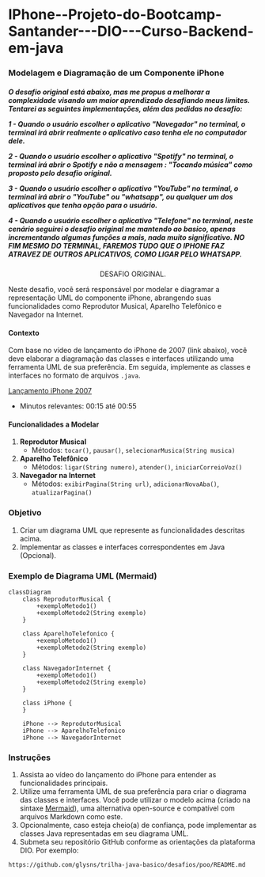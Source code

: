 # IPhone--Projeto-do-Bootcamp-Santander---DIO---Curso-Backend-em-java
<div>
 
<h3>Modelagem e Diagramação de um Componente iPhone</h3>

<h5> O desafio original está abaixo, mas me propus a melhorar a complexidade visando um maior aprendizado desafiando meus limites. Tentarei as seguintes implementações, além das pedidas no desafio:

1 - Quando o usuário escolher o aplicativo "Navegador" no terminal, o terminal irá abrir realmente o aplicativo caso tenha ele no computador dele.

2 - Quando o usuário escolher o aplicativo "Spotify" no terminal, o terminal irá abrir o Spotify e não a mensagem : "Tocando música" como proposto pelo desafio original. 

3 - Quando o usuário escolher o aplicativo "YouTube" no terminal, o terminal irá abrir o "YouTube" ou "whatsapp", ou qualquer um dos aplicativos que tenha opção para o usuário. 

4 - Quando o usuário escolher o aplicativo "Telefone" no terminal, neste cenário seguirei o desafio original me mantendo ao basico, apenas incrementando algumas funções a mais, nada muito significativo. NO FIM MESMO DO TERMINAL, FAREMOS TUDO QUE O IPHONE FAZ ATRAVEZ DE OUTROS APLICATIVOS, COMO LIGAR PELO WHATSAPP. 
</h5>
</div>


 
<p style="text-align: center; color:(255, 0, 0);">DESAFIO ORIGINAL.</p>


<div>
Neste desafio, você será responsável por modelar e diagramar a representação UML do componente iPhone, abrangendo suas funcionalidades como Reprodutor Musical, Aparelho Telefônico e Navegador na Internet.

#### Contexto
Com base no vídeo de lançamento do iPhone de 2007 (link abaixo), você deve elaborar a diagramação das classes e interfaces utilizando uma ferramenta UML de sua preferência. Em seguida, implemente as classes e interfaces no formato de arquivos `.java`.

[Lançamento iPhone 2007](https://www.youtube.com/watch?v=9ou608QQRq8)
- Minutos relevantes: 00:15 até 00:55

#### Funcionalidades a Modelar
1. **Reprodutor Musical**
   - Métodos: `tocar()`, `pausar()`, `selecionarMusica(String musica)`
2. **Aparelho Telefônico**
   - Métodos: `ligar(String numero)`, `atender()`, `iniciarCorreioVoz()`
3. **Navegador na Internet**
   - Métodos: `exibirPagina(String url)`, `adicionarNovaAba()`, `atualizarPagina()`

### Objetivo
1. Criar um diagrama UML que represente as funcionalidades descritas acima.
2. Implementar as classes e interfaces correspondentes em Java (Opcional).

### Exemplo de Diagrama UML (Mermaid)
```mermaid
classDiagram
    class ReprodutorMusical {
        +exemploMetodo1()
        +exemploMetodo2(String exemplo)
    }

    class AparelhoTelefonico {
        +exemploMetodo1()
        +exemploMetodo2(String exemplo)
    }

    class NavegadorInternet {
        +exemploMetodo1()
        +exemploMetodo2(String exemplo)
    }

    class iPhone {
    }

    iPhone --> ReprodutorMusical
    iPhone --> AparelhoTelefonico
    iPhone --> NavegadorInternet
```

### Instruções
1. Assista ao vídeo do lançamento do iPhone para entender as funcionalidades principais.
2. Utilize uma ferramenta UML de sua preferência para criar o diagrama das classes e interfaces. Você pode utilizar o modelo acima (criado na sintaxe [Mermaid](https://mermaid.js.org/)), uma alternativa open-source e compatível com arquivos Markdown como este.
3. Opcionalmente, caso esteja cheio(a) de confiança, pode implementar as classes Java representadas em seu diagrama UML.
4. Submeta seu repositório GitHub conforme as orientações da plataforma DIO. Por exemplo:

```bash
https://github.com/glysns/trilha-java-basico/desafios/poo/README.md
````
</div>
